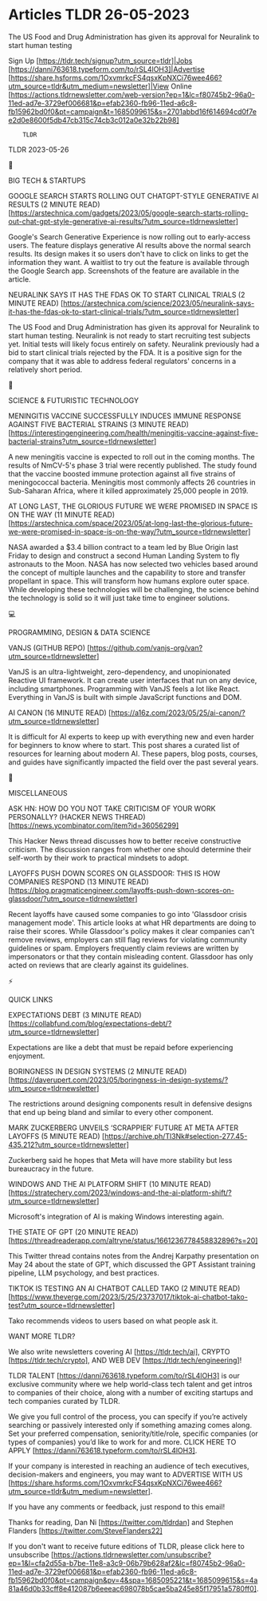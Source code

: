# Articles TLDR 26-05-2023

The US Food and Drug Administration has given its approval for
Neuralink to start human testing  

Sign Up [https://tldr.tech/signup?utm_source=tldr]|Jobs
[https://danni763618.typeform.com/to/rSL4lOH3]|Advertise
[https://share.hsforms.com/1OxvmrkcFS4qsxKpNXCi76wee466?utm_source=tldr&utm_medium=newsletter]|View
Online
[https://actions.tldrnewsletter.com/web-version?ep=1&lc=f80745b2-96a0-11ed-ad7e-3729ef006681&p=efab2360-fb96-11ed-a6c8-fb15962bd0f0&pt=campaign&t=1685099615&s=2701abbd16f614694cd0f7ee2d0e8600f5db47cb315c74cb3c012a0e32b22b98]


		TLDR 

TLDR 2023-05-26

📱 

BIG TECH & STARTUPS

GOOGLE SEARCH STARTS ROLLING OUT CHATGPT-STYLE GENERATIVE AI RESULTS
(2 MINUTE READ)
[https://arstechnica.com/gadgets/2023/05/google-search-starts-rolling-out-chat-gpt-style-generative-ai-results/?utm_source=tldrnewsletter]


Google's Search Generative Experience is now rolling out to
early-access users. The feature displays generative AI results above
the normal search results. Its design makes it so users don't have to
click on links to get the information they want. A waitlist to try out
the feature is available through the Google Search app. Screenshots of
the feature are available in the article. 

NEURALINK SAYS IT HAS THE FDAS OK TO START CLINICAL TRIALS (2 MINUTE
READ)
[https://arstechnica.com/science/2023/05/neuralink-says-it-has-the-fdas-ok-to-start-clinical-trials/?utm_source=tldrnewsletter]


The US Food and Drug Administration has given its approval for
Neuralink to start human testing. Neuralink is not ready to start
recruiting test subjects yet. Initial tests will likely focus entirely
on safety. Neuralink previously had a bid to start clinical trials
rejected by the FDA. It is a positive sign for the company that it was
able to address federal regulators' concerns in a relatively short
period. 

🚀 

SCIENCE & FUTURISTIC TECHNOLOGY

MENINGITIS VACCINE SUCCESSFULLY INDUCES IMMUNE RESPONSE AGAINST FIVE
BACTERIAL STRAINS (3 MINUTE READ)
[https://interestingengineering.com/health/meningitis-vaccine-against-five-bacterial-strains?utm_source=tldrnewsletter]


A new meningitis vaccine is expected to roll out in the coming months.
The results of NmCV-5's phase 3 trial were recently published. The
study found that the vaccine boosted immune protection against all
five strains of meningococcal bacteria. Meningitis most commonly
affects 26 countries in Sub-Saharan Africa, where it killed
approximately 25,000 people in 2019. 

AT LONG LAST, THE GLORIOUS FUTURE WE WERE PROMISED IN SPACE IS ON THE
WAY (11 MINUTE READ)
[https://arstechnica.com/space/2023/05/at-long-last-the-glorious-future-we-were-promised-in-space-is-on-the-way/?utm_source=tldrnewsletter]


NASA awarded a $3.4 billion contract to a team led by Blue Origin last
Friday to design and construct a second Human Landing System to fly
astronauts to the Moon. NASA has now selected two vehicles based
around the concept of multiple launches and the capability to store
and transfer propellant in space. This will transform how humans
explore outer space. While developing these technologies will be
challenging, the science behind the technology is solid so it will
just take time to engineer solutions. 

💻 

PROGRAMMING, DESIGN & DATA SCIENCE

VANJS (GITHUB REPO)
[https://github.com/vanjs-org/van?utm_source=tldrnewsletter] 

VanJS is an ultra-lightweight, zero-dependency, and unopinionated
Reactive UI framework. It can create user interfaces that run on any
device, including smartphones. Programming with VanJS feels a lot like
React. Everything in VanJS is built with simple JavaScript functions
and DOM. 

AI CANON (16 MINUTE READ)
[https://a16z.com/2023/05/25/ai-canon/?utm_source=tldrnewsletter] 

It is difficult for AI experts to keep up with everything new and even
harder for beginners to know where to start. This post shares a
curated list of resources for learning about modern AI. These papers,
blog posts, courses, and guides have significantly impacted the field
over the past several years. 

🎁 

MISCELLANEOUS

ASK HN: HOW DO YOU NOT TAKE CRITICISM OF YOUR WORK PERSONALLY? (HACKER
NEWS THREAD) [https://news.ycombinator.com/item?id=36056299] 

This Hacker News thread discusses how to better receive constructive
criticism. The discussion ranges from whether one should determine
their self-worth by their work to practical mindsets to adopt. 

LAYOFFS PUSH DOWN SCORES ON GLASSDOOR: THIS IS HOW COMPANIES RESPOND
(13 MINUTE READ)
[https://blog.pragmaticengineer.com/layoffs-push-down-scores-on-glassdoor/?utm_source=tldrnewsletter]


Recent layoffs have caused some companies to go into 'Glassdoor crisis
management mode'. This article looks at what HR departments are doing
to raise their scores. While Glassdoor's policy makes it clear
companies can't remove reviews, employers can still flag reviews for
violating community guidelines or spam. Employers frequently claim
reviews are written by impersonators or that they contain misleading
content. Glassdoor has only acted on reviews that are clearly against
its guidelines. 

⚡ 

QUICK LINKS

EXPECTATIONS DEBT (3 MINUTE READ)
[https://collabfund.com/blog/expectations-debt/?utm_source=tldrnewsletter]


Expectations are like a debt that must be repaid before experiencing
enjoyment. 

BORINGNESS IN DESIGN SYSTEMS (2 MINUTE READ)
[https://daverupert.com/2023/05/boringness-in-design-systems/?utm_source=tldrnewsletter]


The restrictions around designing components result in defensive
designs that end up being bland and similar to every other component. 

MARK ZUCKERBERG UNVEILS ‘SCRAPPIER’ FUTURE AT META AFTER LAYOFFS
(5 MINUTE READ)
[https://archive.ph/Tl3Nk#selection-277.45-435.212?utm_source=tldrnewsletter]


Zuckerberg said he hopes that Meta will have more stability but less
bureaucracy in the future. 

WINDOWS AND THE AI PLATFORM SHIFT (10 MINUTE READ)
[https://stratechery.com/2023/windows-and-the-ai-platform-shift/?utm_source=tldrnewsletter]


Microsoft's integration of AI is making Windows interesting again. 

THE STATE OF GPT (20 MINUTE READ)
[https://threadreaderapp.com/altryne/status/1661236778458832896?s=20] 

This Twitter thread contains notes from the Andrej Karpathy
presentation on May 24 about the state of GPT, which discussed the GPT
Assistant training pipeline, LLM psychology, and best practices. 

TIKTOK IS TESTING AN AI CHATBOT CALLED TAKO (2 MINUTE READ)
[https://www.theverge.com/2023/5/25/23737017/tiktok-ai-chatbot-tako-test?utm_source=tldrnewsletter]


Tako recommends videos to users based on what people ask it. 

WANT MORE TLDR?

We also write newsletters covering AI [https://tldr.tech/ai], CRYPTO
[https://tldr.tech/crypto], AND WEB DEV
[https://tldr.tech/engineering]!

TLDR TALENT [https://danni763618.typeform.com/to/rSL4lOH3] is our
exclusive community where we help world-class tech talent and get
intros to companies of their choice, along with a number of exciting
startups and tech companies curated by TLDR.

We give you full control of the process, you can specify if you’re
actively searching or passively interested only if something amazing
comes along. Set your preferred compensation, seniority/title/role,
specific companies (or types of companies) you’d like to work for
and more. CLICK HERE TO APPLY
[https://danni763618.typeform.com/to/rSL4lOH3].

If your company is interested in reaching an audience of tech
executives, decision-makers and engineers, you may want to ADVERTISE
WITH US
[https://share.hsforms.com/1OxvmrkcFS4qsxKpNXCi76wee466?utm_source=tldr&utm_medium=newsletter].


If you have any comments or feedback, just respond to this email! 

Thanks for reading, 
Dan Ni [https://twitter.com/tldrdan] and Stephen Flanders
[https://twitter.com/SteveFlanders22] 

If you don't want to receive future editions of TLDR, please click
here to unsubscribe
[https://actions.tldrnewsletter.com/unsubscribe?ep=1&l=cfa2d55a-b7be-11e8-a3c9-06b79b628af2&lc=f80745b2-96a0-11ed-ad7e-3729ef006681&p=efab2360-fb96-11ed-a6c8-fb15962bd0f0&pt=campaign&pv=4&spa=1685095221&t=1685099615&s=4a81a46d0b33cff8e412087b6eeeac698078b5cae5ba245e85f17951a5780ff0].


 